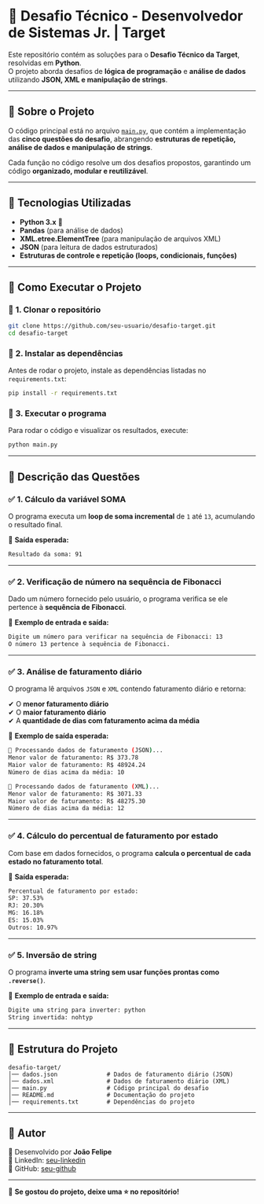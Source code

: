 # 🚀 Desafio Técnico - Desenvolvedor de Sistemas Jr. | Target

Este repositório contém as soluções para o **Desafio Técnico da Target**, resolvidas em **Python**.  
O projeto aborda desafios de **lógica de programação** e **análise de dados** utilizando **JSON, XML e manipulação de strings**.

---

## 📌 Sobre o Projeto
O código principal está no arquivo [`main.py`](./main.py), que contém a implementação das **cinco questões do desafio**, abrangendo **estruturas de repetição, análise de dados e manipulação de strings**.

Cada função no código resolve um dos desafios propostos, garantindo um código **organizado, modular e reutilizável**.

---

## 📌 Tecnologias Utilizadas
- **Python 3.x** 🐍
- **Pandas** (para análise de dados)
- **XML.etree.ElementTree** (para manipulação de arquivos XML)
- **JSON** (para leitura de dados estruturados)
- **Estruturas de controle e repetição (loops, condicionais, funções)**

---

## 📌 Como Executar o Projeto
### 🔹 **1. Clonar o repositório**
```bash
git clone https://github.com/seu-usuario/desafio-target.git
cd desafio-target
```

### 🔹 **2. Instalar as dependências**
Antes de rodar o projeto, instale as dependências listadas no `requirements.txt`:

```bash
pip install -r requirements.txt
```

### 🔹 **3. Executar o programa**
Para rodar o código e visualizar os resultados, execute:

```bash
python main.py
```

---

## 📌 Descrição das Questões
### ✅ **1. Cálculo da variável SOMA**
O programa executa um **loop de soma incremental** de `1` até `13`, acumulando o resultado final.

🔹 **Saída esperada:**
```bash
Resultado da soma: 91
```

---

### ✅ **2. Verificação de número na sequência de Fibonacci**
Dado um número fornecido pelo usuário, o programa verifica se ele pertence à **sequência de Fibonacci**.

🔹 **Exemplo de entrada e saída:**
```bash
Digite um número para verificar na sequência de Fibonacci: 13
O número 13 pertence à sequência de Fibonacci.
```

---

### ✅ **3. Análise de faturamento diário**
O programa lê arquivos `JSON` e `XML` contendo faturamento diário e retorna:

✔ O **menor faturamento diário**  
✔ O **maior faturamento diário**  
✔ A **quantidade de dias com faturamento acima da média**  

🔹 **Exemplo de saída esperada:**
```bash
🔹 Processando dados de faturamento (JSON)...
Menor valor de faturamento: R$ 373.78
Maior valor de faturamento: R$ 48924.24
Número de dias acima da média: 10
```
```bash
🔹 Processando dados de faturamento (XML)...
Menor valor de faturamento: R$ 3071.33
Maior valor de faturamento: R$ 48275.30
Número de dias acima da média: 12
```

---

### ✅ **4. Cálculo do percentual de faturamento por estado**
Com base em dados fornecidos, o programa **calcula o percentual de cada estado no faturamento total**.

🔹 **Saída esperada:**
```bash
Percentual de faturamento por estado:
SP: 37.53%
RJ: 20.30%
MG: 16.18%
ES: 15.03%
Outros: 10.97%
```

---

### ✅ **5. Inversão de string**
O programa **inverte uma string sem usar funções prontas como `.reverse()`**.

🔹 **Exemplo de entrada e saída:**
```bash
Digite uma string para inverter: python
String invertida: nohtyp
```

---

## 📌 Estrutura do Projeto
```
desafio-target/
│── dados.json              # Dados de faturamento diário (JSON)
│── dados.xml               # Dados de faturamento diário (XML)
│── main.py                 # Código principal do desafio
│── README.md               # Documentação do projeto
│── requirements.txt        # Dependências do projeto
```

---

## 📌 Autor
🔹 Desenvolvido por **João Felipe**  
🔹 LinkedIn: [seu-linkedin](https://www.linkedin.com/in/joao-silva-jfs/)  
🔹 GitHub: [seu-github](https://github.com/jfsjao)

---

🚀 **Se gostou do projeto, deixe uma ⭐ no repositório!**  
